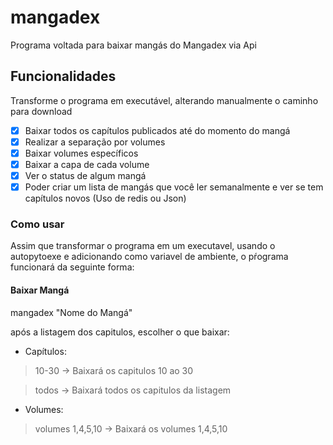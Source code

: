 # mangadex
Programa voltada para baixar mangás do Mangadex via Api

## Funcionalidades

Transforme o programa em executável, alterando manualmente o caminho para download

- [x] Baixar todos os capítulos publicados até do momento do mangá
- [x] Realizar a separação por volumes
- [x] Baixar volumes específicos
- [x] Baixar a capa de cada volume
- [x] Ver o status de algum mangá
- [x] Poder criar um lista de mangás que você ler semanalmente e ver se tem capítulos novos (Uso de redis ou Json)

### Como usar

Assim que transformar o programa em um executavel, usando o autopytoexe e adicionando como variavel de ambiente, o pŕograma funcionará da seguinte forma:

#### Baixar Mangá

mangadex "Nome do Mangá"

após a listagem dos capitulos, escolher o que baixar:

- Capítulos:

>10-30 -> Baixará os capitulos 10 ao 30

> todos -> Baixará todos os capitulos da listagem

- Volumes:
>volumes 1,4,5,10 -> Baixará os volumes 1,4,5,10

